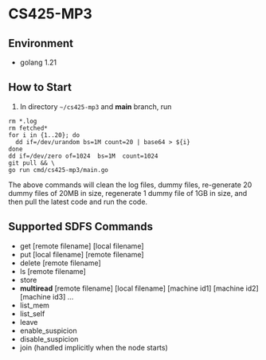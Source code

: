 # CS425-MP3

## Environment
* golang 1.21


## How to Start 
1. In directory `~/cs425-mp3` and **main** branch, run 
```
rm *.log
rm fetched*
for i in {1..20}; do
  dd if=/dev/urandom bs=1M count=20 | base64 > ${i}
done
dd if=/dev/zero of=1024  bs=1M  count=1024
git pull && \
go run cmd/cs425-mp3/main.go

```
The above commands will clean the log files, dummy files, re-generate 20 dummy files of 20MB in size, regenerate 1 dummy file of 1GB in size, and then pull the latest code and run the code.

## Supported SDFS Commands
* get [remote filename] [local filename]
* put [local filename] [remote filename]
* delete [remote filename]
* ls [remote filename]
* store
* **multiread** [remote filename] [local filename] [machine id1] [machine id2] [machine id3] ...
* list_mem
* list_self
* leave
* enable_suspicion
* disable_suspicion
* join (handled implicitly when the node starts)